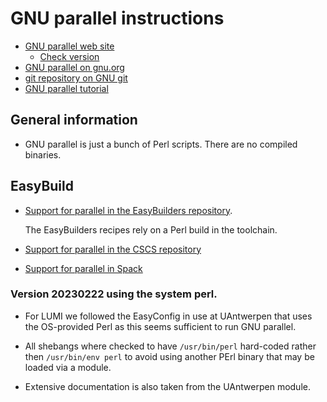 # GNU parallel instructions

-   [GNU parallel web site](http://savannah.gnu.org/projects/parallel/)
    -   [Check version](https://ftp.gnu.org/gnu/parallel/)
-   [GNU parallel on gnu.org](https://www.gnu.org/software/parallel/)
-   [git repository on GNU git](http://git.savannah.gnu.org/cgit/parallel.git)
-   [GNU parallel tutorial](https://www.gnu.org/software/parallel/parallel_tutorial.html)


## General information

-    GNU parallel is just a bunch of Perl scripts. There are no compiled binaries.

## EasyBuild

-   [Support for parallel in the EasyBuilders repository](https://github.com/easybuilders/easybuild-easyconfigs/tree/develop/easybuild/easyconfigs/p/parallel).

    The EasyBuilders recipes rely on a Perl build in the toolchain.

-   [Support for parallel in the CSCS repository](https://github.com/eth-cscs/production/tree/master/easybuild/easyconfigs/p/parallel)

-   [Support for parallel in Spack](https://spack.readthedocs.io/en/latest/package_list.html#parallel)


### Version 20230222 using the system perl.

-   For LUMI we followed the EasyConfig in use at UAntwerpen that uses the 
    OS-provided Perl as this seems sufficient to run GNU parallel.
    
-   All shebangs where checked to have `/usr/bin/perl` hard-coded rather
    then `/usr/bin/env perl` to avoid using another PErl binary that may
    be loaded via a module.
    
-    Extensive documentation is also taken from the UAntwerpen module.

